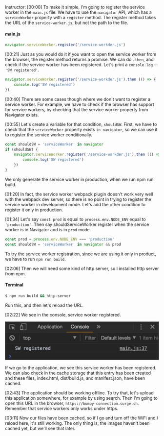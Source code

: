 Instructor: [00:00] To make it simple, I'm going to register the service worker in the `main.js` file. We have to use the `navigator` API, which has a `serviceWorker` property with a `register` method. The register method takes the URL of the `service-worker.js`, but not the path to the file. 

#### main.js
```javascript
navigator.serviceWorker.register('/service-workder.js')
```

[00:21] Just as you would do it if you want to open the service worker from the browser, the register method returns a promise. We can do `.then`, and check if the service worker has been registered. Let's print a `console.log` -- `'SW registered'`.

```javascript
navigator.serviceWorker.register('/service-workder.js').then (() => {
    console.log('SW registered')
})
```

[00:40] There are some cases though where we don't want to register a service worker. For example, we have to check if the browser has support for service workers, by checking that the service worker property from Navigator exists.

[00:55] Let's create a variable for that condition, `shouldSW`. First, we have to check that the `serviceWorker` property exists `in navigator`, so we can use it to register the service worker conditionally. 

```javascript
const shouldSW = 'serviceWorker' in navigator
if (shouldSW) {
    navigator.serviceWorker.register('/service-workder.js').then (() => {
        console.log('SW registered')
    })
}
```

We only generate the service worker in production, when we run npm run build.

[01:20] In fact, the service worker webpack plugin doesn't work very well with the webpack dev server, so there is no point in trying to register the service worker in development mode. Let's add the other condition to register it only in production.

[01:34] Let's say `const prod` is equal to `process.env.NODE_ENV` equal to `'production'`. Then say shouldServiceWorker register when the service worker is in Navigator and is in `prod` mode. 

```javascript
const prod = process.env.NODE_ENV === 'production'
const shouldSW = 'serviceWorker' in navigator && prod
```

To try the service worker registration, since we are using it only in product, we have to run `npm run build`.

[02:06] Then we will need some kind of http server, so I installed http server from npm. 

#### Terminal
```bash
$ npm run build && http-server
```

Run this, and then let's reload the URL.

[02:22] We see in the console, service worker registered. 

![SW in console](../images/vue-js-register-a-service-worker-in-production-sw-in-console.png)

If we go to the application, we see this service worker has been registered. We can also check in the cache storage that this entry has been created and these files, index.html, dist/build.js, and manifest.json, have been cached.

[02:43] The application should be working offline. To try that, let's upload this application somewhere, for example by using search. Then I'm going to open this URL in the browser, `https://bumpy-connection.surge.sh`. Remember that service workers only works under https.

[03:11] Now our files have been cached, so if I go and turn off the WiFi and I reload here, it's still working. The only thing is, the images haven't been cached yet, but we'll see that later.